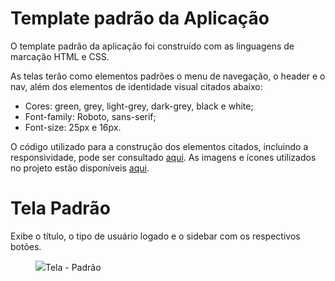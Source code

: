 # Template padrão da Aplicação

O template padrão da aplicação foi construído com as linguagens de marcação HTML e CSS.

As telas terão como elementos padrões o menu de navegação, o header e o nav, além dos elementos de identidade visual citados abaixo:

* Cores: green, grey, light-grey, dark-grey, black e white;                        
* Font-family: Roboto, sans-serif;
* Font-size: 25px e 16px.

O código utilizado para a construção dos elementos citados, incluindo a responsividade, pode ser consultado [aqui](https://github.com/ICEI-PUC-Minas-PMV-ADS/pmv-ads-2024-1-e1-proj-web-t6-pmv-ads-2024-1-e1-projeto_locacao/tree/main/codigo-fonte/template_page). As imagens e ícones utilizados no projeto estão disponíveis [aqui](https://github.com/ICEI-PUC-Minas-PMV-ADS/pmv-ads-2024-1-e1-proj-web-t6-pmv-ads-2024-1-e1-projeto_locacao/tree/main/codigo-fonte/src).

# Tela Padrão

Exibe o título, o tipo de usuário logado e o sidebar com os respectivos botões.
<figure> 
  <img src="src/img/template_page.png"
    <figcaption>Tela - Padrão</figcaption>
</figure>











